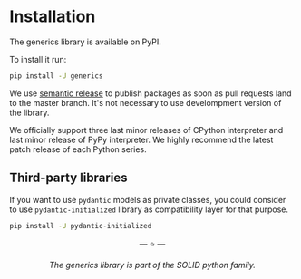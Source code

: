 # Installation

The generics library is available on PyPI.

To install it run:

```bash
pip install -U generics
```

We use [semantic release](https://semantic-release.gitbook.io/semantic-release/)
to publish packages as soon as pull requests land to the master branch. It's not
necessary to use develompment version of the library.

We officially support three last minor releases of CPython interpreter and last
minor release of PyPy interpreter. We highly recommend the latest patch release
of each Python series.

## Third-party libraries

If you want to use `pydantic` models as private classes, you could consider to
use `pydantic-initialized` library as compatibility layer for that purpose.

```bash
pip install -U pydantic-initialized
```

<p align="center">&mdash; ⭐️ &mdash;</p>
<p align="center"><i>The generics library is part of the SOLID python family.</i></p>
